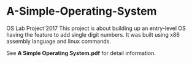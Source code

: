 # A-Simple-Operating-System
OS Lab Project'2017
This project is about building up an entry-level OS having the feature to add single digit numbers. It was built using x86 assembly language and linux commands.

See **A Simple Operating System.pdf** for detail information. 

